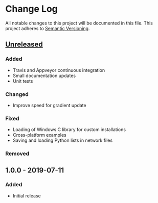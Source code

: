 # Change Log
All notable changes to this project will be documented in this file.
This project adheres to [Semantic Versioning](http://semver.org/).

## [Unreleased]
### Added

* Travis and Appveyor continuous integration
* Small documentation updates
* Unit tests

### Changed

* Improve speed for gradient update

### Fixed

* Loading of Windows C library for custom installations
* Cross-platform examples
* Saving and loading Python lists in network files

### Removed

## 1.0.0 - 2019-07-11

### Added
- Initial release

[Unreleased]: https://github.com/dmpelt/msdnet/compare/v1.0.0...HEAD
